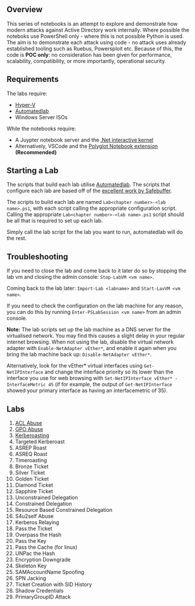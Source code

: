 
## Overview
This series of notebooks is an attempt to explore and demonstrate how modern attacks against Active Directory work internally. Where possible the noteboks use PowerShell only - where this is not possible Python is used. The aim is to demonstrate each attack using code - no attack uses already established tooling such as Ruebus, Powersploit etc. Because of this, the code is __POC only__: no consideration has been given for performance, scalability, compatibility, or more importantly, operational security.

## Requirements
The labs require:
- [Hyper-V](https://learn.microsoft.com/en-us/virtualization/hyper-v-on-windows/quick-start/enable-hyper-v)
- [Automatedlab](https://automatedlab.org/en/latest/)
- Windows Server ISOs

While the notebooks require:
- A Juypter notebook server and the [.Net interactive kernel](https://github.com/dotnet/interactive)
- Alternatively, VSCode and the [Polyglot Notebook extension](https://marketplace.visualstudio.com/items?itemName=ms-dotnettools.dotnet-interactive-vscode) __(Recommended)__

## Starting a Lab
The scripts that build each lab utilise [Automatedlab](https://automatedlab.org/en/latest/). The scripts that configure each lab are based off of the [excellent work by Safebuffer](https://github.com/safebuffer/vulnerable-AD). 

The scripts to build each lab are named `Lab<chapter number>-<lab name>.ps1`, with each script calling the appropriate configuration script. Calling the appropriate `Lab<chapter number>-<lab name>.ps1` script should be all that is required to set up each lab.

Simply call the lab script for the lab you want to run, automatedlab will do the rest.

## Troubleshooting
If you need to close the lab and come back to it later do so by stopping the lab vm and closing the admin console: `Stop-LabVM <vm name>`.

Coming back to the lab later: `Import-Lab <labname>` and `Start-LavVM <vm name>`.

If you need to check the configuration on the lab machine for any reason, you can do this by running `Enter-PSLabSession <vm name>` from an admin console.

__Note:__ The lab scripts set up the lab machine as a DNS server for the virtualised network. You may find this causes a slight delay in your regular internet browsing. When not using the lab, disable the virtual network adapter with `Enable-NetAdapter vEther*`, and enable it again when you bring the lab machine back up: `Disable-NetAdapter vEther*`.

Alternatively, look for the vEther* virtual interfaces using `Get-NetIPInterface` and change the interface priority so its lower than the interface you use for web browsing with `Set-NetIPInterface vEther* -InterfaceMetric 45` (if for example, the output of `Get-NetIPInterface` showed your primary interface as having an interfacemetric of 35).

## Labs
1. [ACL Abuse](./1.%20ACL%20Abuse)
2. [GPO Abuse](./2.%20GPO%20Abuse)
3. [Kerberoasting](./3.%20Kerberoasting)
4. Targeted Kerberoast
5. ASREP Roast
6. ASREQ Roast
7. Timeroasting
8. Bronze Ticket
9. Silver Ticket
10. Golden Ticket
11. Diamond Ticket
12. Sapphire Ticket
13. Unconstrained Delegation
14. Constrained Delegation
15. Resource Based Constrained Delegation
16. S4u2self Abuse
17. Kerberos Relaying
18. Pass the Ticket
19. Overpass the Hash
20. Pass the Key
21. Pass the Cache (for linux)
22. UNPac the Hash
23. Encryption Downgrade
24. Skeleton Key
25. SAMAccountName Spoofing
26. SPN Jacking
27. Ticket Creation with SID History
28. Shadow Credentials
29. PrimaryGroupID Attack
